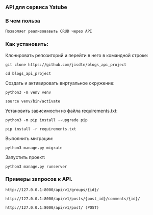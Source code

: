 ### API для сервиса Yatube

### В чем польза

```commandline
Позволяет реализовавыть CRUD через API
```
### Как установить: 

Клонировать репозиторий и перейти в него в командной строке:

```
git clone https://github.com/jisdtn/blogs_api_project
```

```
cd blogs_api_project
```

Cоздать и активировать виртуальное окружение:

```
python3 -m venv venv
```

```
source venv/bin/activate
```

Установить зависимости из файла requirements.txt:

```
python3 -m pip install --upgrade pip
```

```
pip install -r requirements.txt
```

Выполнить миграции:

```
python3 manage.py migrate
```

Запустить проект:

```
python3 manage.py runserver
```
### Примеры запросов к API.

```commandline
http://127.0.0.1:8000/api/v1/groups/{id}/
```
```commandline
http://127.0.0.1:8000/api/v1/posts/{post_id}/comments/{id}/
```
```commandline
http://127.0.0.1:8000/api/v1/post/ (POST)
```
